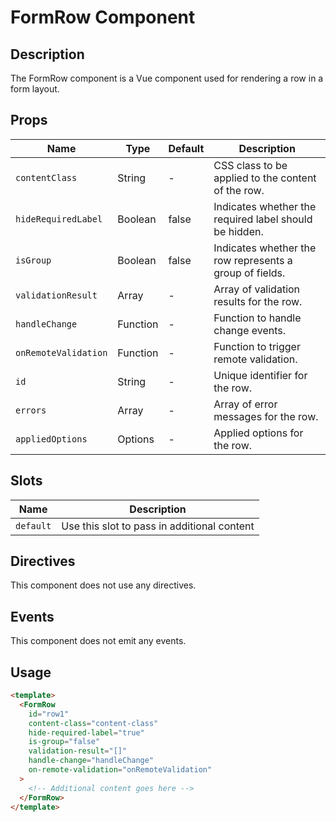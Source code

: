 # FormRow Component

## Description

The FormRow component is a Vue component used for rendering a row in a form layout.

## Props

| Name | Type | Default | Description |
| ---- | ---- | ------- | ----------- |
| `contentClass` | String | - | CSS class to be applied to the content of the row. |
| `hideRequiredLabel` | Boolean | false | Indicates whether the required label should be hidden. |
| `isGroup` | Boolean | false | Indicates whether the row represents a group of fields. |
| `validationResult` | Array | - | Array of validation results for the row. |
| `handleChange` | Function | - | Function to handle change events. |
| `onRemoteValidation` | Function | - | Function to trigger remote validation. |
| `id` | String | - | Unique identifier for the row. |
| `errors` | Array | - | Array of error messages for the row. |
| `appliedOptions` | Options | - | Applied options for the row. |

## Slots

| Name | Description |
| ---- | ----------- |
| `default` | Use this slot to pass in additional content |

## Directives

This component does not use any directives.

## Events

This component does not emit any events.

## Usage

```html
<template>
  <FormRow
    id="row1"
    content-class="content-class"
    hide-required-label="true"
    is-group="false"
    validation-result="[]"
    handle-change="handleChange"
    on-remote-validation="onRemoteValidation"
  >
    <!-- Additional content goes here -->
  </FormRow>
</template>
```
